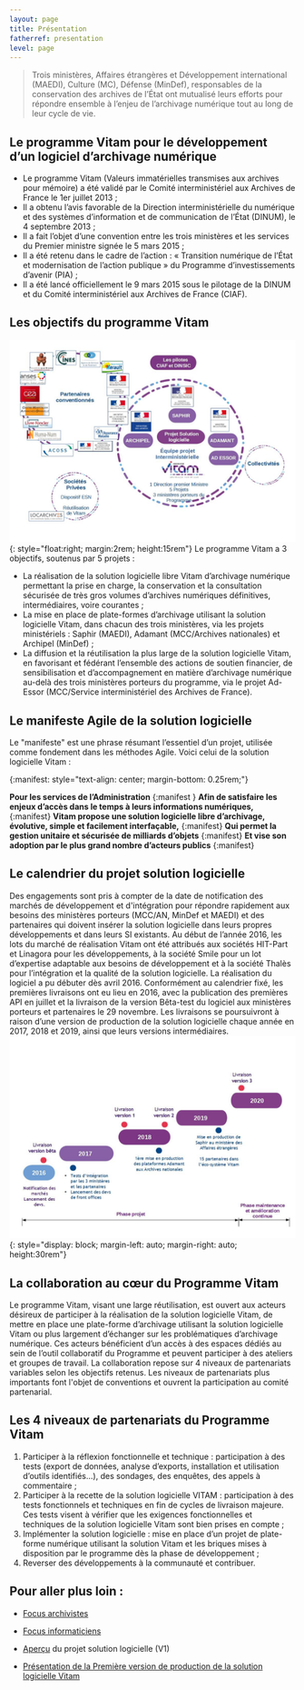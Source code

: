 ```yaml
---
layout: page
title: Présentation
fatherref: presentation
level: page
---
```


>Trois ministères, Affaires étrangères et Développement international (MAEDI), Culture (MC),
Défense (MinDef), responsables de la conservation des archives de l’État ont mutualisé leurs efforts pour 
répondre ensemble à l’enjeu de l’archivage numérique tout au long de leur cycle de vie.

## Le programme Vitam pour le développement d’un logiciel d’archivage numérique

* Le programme Vitam (Valeurs immatérielles transmises aux archives pour mémoire) a été 
validé par le Comité interministériel aux Archives de France le 1er juillet 2013 ;
* Il a obtenu l’avis favorable de la Direction interministérielle du numérique et des systèmes d’information 
et de communication de l’État (DINUM), le 4 septembre 2013 ;
* Il a fait l’objet d’une convention entre les trois ministères et les services du Premier ministre signée le 5 mars 2015 ;
* Il a été retenu dans le cadre de l’action : « Transition numérique de l’État et modernisation de l’action 
publique » du Programme d’investissements d’avenir (PIA) ;
* Il a été lancé officiellement le 9 mars 2015 sous le pilotage de la DINUM et du Comité interministériel aux Archives de France (CIAF).

## Les objectifs du programme Vitam

![5 projets du programme](/public/images/Programme5Projets.jpg){: style="float:right; margin:2rem; height:15rem"}
Le programme Vitam a 3 objectifs, soutenus par 5 projets :

* La réalisation de la solution logicielle libre Vitam d’archivage numérique permettant la prise en charge, la conservation et la consultation sécurisée de très gros volumes d’archives numériques définitives, intermédiaires, voire courantes ;
* La mise en place de plate-formes d’archivage utilisant la solution logicielle Vitam, dans chacun des trois ministères, via les projets ministériels : Saphir (MAEDI), Adamant (MCC/Archives nationales) et Archipel (MinDef) ;
* La diffusion et la réutilisation la plus large de la solution logicielle Vitam, en favorisant et fédérant l’ensemble des actions de soutien financier, de sensibilisation et d’accompagnement en matière d’archivage numérique au-delà des trois ministères porteurs du programme, via le projet Ad-Essor (MCC/Service interministériel des Archives de France).

## Le manifeste Agile de la solution logicielle

Le "manifeste" est une phrase résumant l’essentiel d’un projet, utilisée comme fondement dans les méthodes Agile. Voici celui de la solution logicielle Vitam :

{:manifest: style="text-align: center; margin-bottom: 0.25rem;"}

**Pour les services de l’Administration**
{:manifest }
**Afin de satisfaire les enjeux d’accès dans le temps à leurs informations numériques,**
{:manifest}
**Vitam propose une solution logicielle libre d’archivage, évolutive, simple et facilement interfaçable,**
{:manifest}
**Qui permet la gestion unitaire et sécurisée de milliards d’objets**
{:manifest}
**Et vise son adoption par le plus grand nombre d’acteurs publics**
{:manifest}

## Le calendrier du projet solution logicielle

Des engagements sont pris à compter de la date de notification des marchés de développement et d'intégration pour répondre rapidement aux besoins des ministères porteurs (MCC/AN, MinDef et MAEDI) et des partenaires qui doivent insérer la solution logicielle dans leurs propres développements et dans leurs SI existants. 
Au début de l’année 2016, les lots du marché de réalisation Vitam ont été attribués aux sociétés HIT-Part et Linagora pour les développements, à la société Smile pour un lot d’expertise adaptable aux besoins de développement et à la société Thalès pour l’intégration et la qualité de la solution logicielle. La réalisation du logiciel a pu débuter dès avril 2016.
Conformément au calendrier fixé, les premières livraisons ont eu lieu en 2016, avec la publication des premières API en juillet et la livraison de la version Bêta-test du logiciel aux ministères porteurs et partenaires le 29 novembre.
Les livraisons se poursuivront à raison d’une version de production de la solution logicielle chaque année en 2017, 2018 et 2019, ainsi que leurs versions intermédiaires.
![Frise temporelle du programme](/public/images/20191108_planning_programme_V3.jpg){: style="display: block; margin-left: auto; margin-right: auto; height:30rem"}

## La collaboration au cœur du Programme Vitam

Le programme Vitam, visant une large réutilisation, est ouvert aux acteurs désireux de participer à la réalisation de la solution logicielle Vitam, de mettre en place une plate-forme d’archivage utilisant la solution logicielle Vitam ou plus largement d’échanger sur les problématiques d’archivage numérique.
Ces acteurs bénéficient d’un accès à des espaces dédiés au sein de l’outil collaboratif du Programme et peuvent participer à des ateliers et groupes de travail.
La collaboration repose sur 4 niveaux de partenariats variables selon les objectifs retenus. Les niveaux de partenariats plus importants font l'objet de conventions et ouvrent la participation au comité partenarial.

## Les 4 niveaux de partenariats du Programme Vitam

1. Participer à la réflexion fonctionnelle et technique : participation à des tests (export de données, analyse d’exports, installation et utilisation d’outils identifiés...), des sondages, des enquêtes, des appels à commentaire ;
2. Participer à la recette de la solution logicielle VITAM : participation à des tests fonctionnels et techniques en fin de cycles de livraison majeure. Ces tests visent à vérifier que les exigences fonctionnelles et techniques de la solution logicielle Vitam sont bien prises en compte ;
3. Implémenter la solution logicielle : mise en place d’un projet de plate-forme numérique utilisant la solution Vitam et les briques mises à disposition par le programme dès la phase de développement ;
4. Reverser des développements à la communauté et contribuer.


## Pour aller plus loin :

- [Focus archivistes](pres_archivistes)

- [Focus informaticiens](pres_informaticiens)

- [Aperçu](/ressources/DocCourante/autres/fonctionnel/VITAM_Presentation_solution_logicielle.pdf) du projet solution logicielle (V1)

- [Présentation de la Première version de production de la solution logicielle Vitam](/ressources/DocCourante/autres/fonctionnel/20180411_présentation_vitam_V5_publication.pdf)